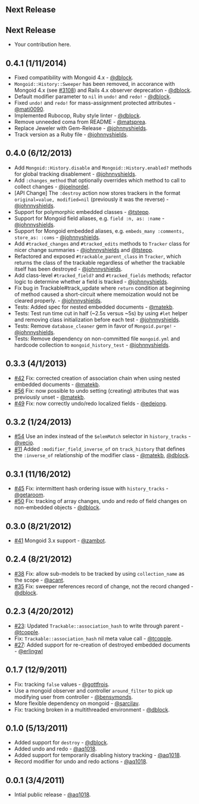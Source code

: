 Next Release
------------

Next Release
------------

* Your contribution here.

0.4.1 (1/11/2014)
-----------------

* Fixed compatibility with Mongoid 4.x - [@dblock](https://github.com/dblock).
* `Mongoid::History::Sweeper` has been removed, in accorance with Mongoid 4.x (see [#3108](https://github.com/mongoid/mongoid/issues/3108)) and Rails 4.x observer deprecation - [@dblock](https://github.com/dblock).
* Default modifier parameter to `nil` in `undo!` and `redo!` - [@dblock](https://github.com/dblock).
* Fixed `undo!` and `redo!` for mass-assignment protected attributes - [@mati0090](https://github.com/mati0090).
* Implemented Rubocop, Ruby style linter - [@dblock](https://github.com/dblock).
* Remove unneeded coma from README - [@matsprea](https://github.com/matsprea).
* Replace Jeweler with Gem-Release - [@johnnyshields](https://github.com/johnnyshields).
* Track version as a Ruby file - [@johnnyshields](https://github.com/johnnyshields).

0.4.0 (6/12/2013)
-----------------

* Add `Mongoid::History.disable` and `Mongoid::History.enabled?` methods for global tracking disablement - [@johnnyshields](https://github.com/johnnyshields).
* Add `:changes_method` that optionally overrides which method to call to collect changes - [@joelnordel](https://github.com/joelnordell).
* [API Change] The `:destroy` action now stores trackers in the format `original=value, modified=nil` (previously it was the reverse) - [@johnnyshields](https://github.com/johnnyshields).
* Support for polymorphic embedded classes - [@tstepp](https://github.com/tstepp).
* Support for Mongoid field aliases, e.g. `field :n, as: :name` - [@johnnyshields](https://github.com/johnnyshields).
* Support for Mongoid embedded aliases, e.g. `embeds_many :comments, store_as: :coms` - [@johnnyshields](https://github.com/johnnyshields).
* Add `#tracked_changes` and `#tracked_edits` methods to `Tracker` class for nicer change summaries - [@johnnyshields](https://github.com/johnnyshields) and [@tstepp](https://github.com/tstepp).
* Refactored and exposed `#trackable_parent_class` in `Tracker`, which returns the class of the trackable regardless of whether the trackable itself has been destroyed - [@johnnyshields](https://github.com/johnnyshields).
* Add class-level `#tracked_field?` and `#tracked_fields` methods; refactor logic to determine whether a field is tracked - [@johnnyshields](https://github.com/johnnyshields).
* Fix bug in Trackable#track_update where `return` condition at beginning of method caused a short-circuit where memoization would not be cleared properly. - [@johnnyshields](https://github.com/johnnyshields).
* Tests: Added spec for nested embedded documents - [@matekb](https://github.com/matekb).
* Tests: Test run time cut in half (~2.5s versus ~5s) by using `#let` helper and removing class initialization before each test - [@johnnyshields](https://github.com/johnnyshields).
* Tests: Remove `database_cleaner` gem in favor of `Mongoid.purge!` - [@johnnyshields](https://github.com/johnnyshields).
* Tests: Remove dependency on non-committed file `mongoid.yml` and hardcode collection to `mongoid_history_test` - [@johnnyshields](https://github.com/johnnyshields).

0.3.3 (4/1/2013)
----------------

* [#42](https://github.com/aq1018/mongoid-history/issues/42) Fix: corrected creation of association chain when using nested embedded documents - [@matekb](https://github.com/matekb).
* [#56](https://github.com/aq1018/mongoid-history/issues/56) Fix: now possible to undo setting (creating) attributes that was previously unset - [@matekb](https://github.com/matekb).
* [#49](https://github.com/aq1018/mongoid-history/issues/49) Fix: now correctly undo/redo localized fields - [@edejong](https://github.com/edejong).


0.3.2 (1/24/2013)
-----------------

* [#54](https://github.com/aq1018/mongoid-history/pull/54) Use an index instead of the `$elemMatch` selector in `history_tracks` - [@vecio](https://github.com/vecio).
* [#11](https://github.com/aq1018/mongoid-history/issues/11) Added `:modifier_field_inverse_of` on `track_history` that defines the `:inverse_of` relationship of the modifier class - [@matekb](https://github.com/matekb), [@dblock](https://github.com/dblock).

0.3.1 (11/16/2012)
------------------

* [#45](https://github.com/aq1018/mongoid-history/pull/45) Fix: intermittent hash ordering issue with `history_tracks` - [@getaroom](https://github.com/getaroom).
* [#50](https://github.com/aq1018/mongoid-history/pull/50) Fix: tracking of array changes, undo and redo of field changes on non-embedded objects - [@dblock](https://github.com/dblock).

0.3.0 (8/21/2012)
-----------------

* [#41](https://github.com/aq1018/mongoid-history/pull/41) Mongoid 3.x support - [@zambot](https://github.com/zambot).

0.2.4 (8/21/2012)
-----------------

* [#38](https://github.com/aq1018/mongoid-history/pull/38) Fix: allow sub-models to be tracked by using `collection_name` as the scope - [@acant](https://github.com/acant).
* [#35](https://github.com/aq1018/mongoid-history/pull/35) Fix: sweeper references record of change, not the record changed - [@dblock](https://github.com/dblock).

0.2.3 (4/20/2012)
-----------------

* [#23](https://github.com/aq1018/mongoid-history/pull/34): Updated `Trackable::association_hash` to write through parent - [@tcopple](https://github.com/tcopple).
* Fix: `Trackable::association_hash` nil meta value call - [@tcopple](https://github.com/tcopple).
* [#27](https://github.com/aq1018/mongoid-history/pull/27): Added support for re-creation of destroyed embedded documents - [@erlingwl](https://github.com/erlingwl)

0.1.7 (12/9/2011)
-----------------

* Fix: tracking `false` values - [@gottfrois](https://github.com/gottfrois).
* Use a mongoid observer and controller `around_filter` to pick up modifying user from controller - [@bensymonds](https://github.com/bensymonds).
* More flexible dependency on mongoid - [@sarcilav](https://github.com/sarcilav).
* Fix: tracking broken in a multithreaded environment - [@dblock](https://github.com/dblock).

0.1.0 (5/13/2011)
-----------------

* Added support for `destroy` - [@dblock](https://github.com/dblock).
* Added undo and redo - [@aq1018](https://github.com/aq1018).
* Added support for temporarily disabling history tracking - [@aq1018](https://github.com/aq1018).
* Record modifier for undo and redo actions - [@aq1018](https://github.com/aq1018).

0.0.1 (3/4/2011)
----------------

* Intial public release - [@aq1018](https://github.com/aq1018).
